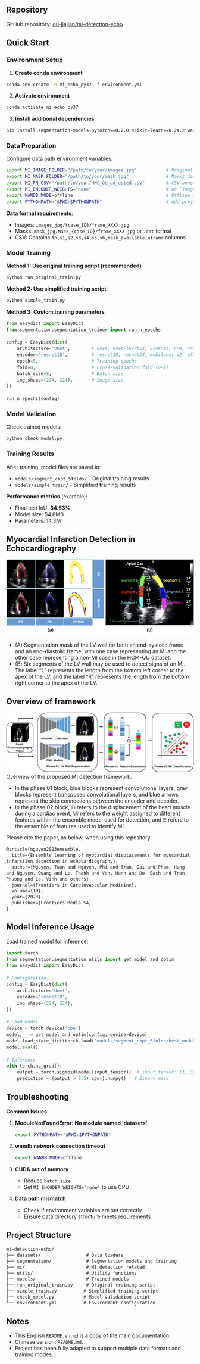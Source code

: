 ## Repository

GitHub repository: [ou-jiajian/mi-detection-echo](https://github.com/ou-jiajian/mi-detection-echo)

## Quick Start

### Environment Setup

1. **Create conda environment**
```bash
conda env create -n mi_echo_py37 -f environment.yml
```

2. **Activate environment**
```bash
conda activate mi_echo_py37
```

3. **Install additional dependencies**
```bash
pip install segmentation-models-pytorch==0.2.0 scikit-learn==0.24.2 wandb==0.13.11
```

### Data Preparation

Configure data path environment variables:
```bash
export MI_IMAGE_FOLDER="/path/to/your/images_jpg"           # Original images directory
export MI_MASK_FOLDER="/path/to/your/mask_jpg"              # Masks directory  
export MI_FN_CSV="/path/to/your/HMC_QU_adjusted.csv"        # CSV annotation file
export MI_ENCODER_WEIGHTS="none"                            # or "imagenet"
export WANDB_MODE=offline                                   # Offline mode
export PYTHONPATH="$PWD:$PYTHONPATH"                        # Add project path
```

**Data format requirements**:
- Images: `images_jpg/{case_ID}/frame_XXXX.jpg`
- Masks: `mask_jpg/Mask_{case_ID}/frame_XXXX.jpg` or `.dat` format
- CSV: Contains `fn,s1,s2,s3,s4,s5,s6,mask_available,nframe` columns

### Model Training

**Method 1: Use original training script (recommended)**
```bash
python run_original_train.py
```

**Method 2: Use simplified training script**
```bash
python simple_train.py
```

**Method 3: Custom training parameters**
```python
from easydict import EasyDict
from segmentation.segmentation_trainer import run_n_epochs

config = EasyDict(dict(
    architecture='Unet',        # Unet, UnetPlusPlus, Linknet, FPN, PAN, DeepLabV3
    encoder='resnet18',         # resnet18, resnet34, mobilenet_v2, efficientnet-b0
    epoch=5,                    # Training epochs
    fold=0,                     # Cross-validation fold (0-4)
    batch_size=8,               # Batch size
    img_shape=(224, 224),       # Image size
))

run_n_epochs(config)
```

### Model Validation

Check trained models:
```bash
python check_model.py
```

### Training Results

After training, model files are saved in:
- `models/segment_ckpt_5folds/` - Original training results
- `models/simple_train/` - Simplified training results

**Performance metrics** (example):
- Final test IoU: **84.53%**
- Model size: 54.8MB
- Parameters: 14.3M

## Myocardial Infarction Detection in Echocardiography

![Alt text](lv-6segments.png)
- (A) Segmentation mask of the LV wall for both an end-systolic frame and an end-diastolic frame, with one case representing an MI and the other case representing a non-MI case in the HCM-QU dataset. 
- (B) Six segments of the LV wall may be used to detect signs of an MI. The label “L” represents the length from the bottom left corner to the apex of the LV, and the label “R” represents the length from the bottom right corner to the apex of the LV.



## Overview of framework

![Alt text](overview-framework.png)
 Overview of the proposed MI detection framework. 
- In the phase 01 block, blue blocks represent convolutional layers, gray blocks represent transposed convolutional layers, and blue arrows represent the skip connections between the encoder and decoder.
- In the phase 02 block, 𝔻 refers to the displacement of the heart muscle during a cardiac event, 𝕎 refers to the weight assigned to different features within the ensemble model used for detection, and 𝔼 refers to the ensemble of features used to identify MI.

Please cite the paper, as below, when using this repository:
```
@article{nguyen2023ensemble,
  title={Ensemble learning of myocardial displacements for myocardial infarction detection in echocardiography},
  author={Nguyen, Tuan and Nguyen, Phi and Tran, Dai and Pham, Hung and Nguyen, Quang and Le, Thanh and Van, Hanh and Do, Bach and Tran, Phuong and Le, Vinh and others},
  journal={Frontiers in Cardiovascular Medicine},
  volume={10},
  year={2023},
  publisher={Frontiers Media SA}
}
```

## Model Inference Usage

Load trained model for inference:
```python
import torch
from segmentation.segmentation_utils import get_model_and_optim
from easydict import EasyDict

# Configuration
config = EasyDict(dict(
    architecture='Unet',
    encoder='resnet18',
    img_shape=(224, 224),
))

# Load model
device = torch.device('cpu')
model, _ = get_model_and_optim(config, device=device)
model.load_state_dict(torch.load('models/segment_ckpt_5folds/best_model.pth', map_location=device))
model.eval()

# Inference
with torch.no_grad():
    output = torch.sigmoid(model(input_tensor))  # input_tensor: [1, 3, 224, 224]
    prediction = (output > 0.5).cpu().numpy()   # Binary mask
```

## Troubleshooting

**Common Issues**:

1. **ModuleNotFoundError: No module named 'datasets'**
   ```bash
   export PYTHONPATH="$PWD:$PYTHONPATH"
   ```

2. **wandb network connection timeout**
   ```bash
   export WANDB_MODE=offline
   ```

3. **CUDA out of memory**
   - Reduce `batch_size`
   - Set `MI_ENCODER_WEIGHTS="none"` to use CPU

4. **Data path mismatch**
   - Check if environment variables are set correctly
   - Ensure data directory structure meets requirements

## Project Structure

```
mi-detection-echo/
├── datasets/                 # Data loaders
├── segmentation/             # Segmentation models and training
├── mi/                       # MI detection related
├── utils/                    # Utility functions
├── models/                   # Trained models
├── run_original_train.py     # Original training script
├── simple_train.py          # Simplified training script
├── check_model.py           # Model validation script
└── environment.yml          # Environment configuration
```

## Notes
- This English `README.en.md` is a copy of the main documentation.
- Chinese version: `README.md`.
- Project has been fully adapted to support multiple data formats and training modes.

